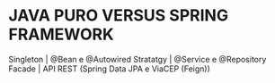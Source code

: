 # JAVA PURO VERSUS SPRING FRAMEWORK

   Singleton 	| 	@Bean e @Autowired
			Stratatgy	 | 	@Service e @Repository
			Facade		   | 	API REST (Spring Data JPA e ViaCEP (Feign))
